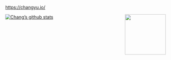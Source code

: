 https://changyu.io/


[![Chang’s github stats](https://github-readme-stats.vercel.app/api?username=g1n0st)](https://github.com/g1n0st/github-readme-stats)
<img align='right' src='http://sukasuka-anime.com/core_sys/images/main/cont/hero_chara_character.png' width='128px' class='IMG_T'>
